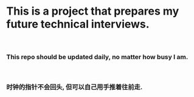 # This is a project that prepares my future technical interviews.

&nbsp;
### This repo should be updated daily, no matter how busy I am.
&nbsp;
### 时钟的指针不会回头, 但可以自己用手推着往前走.

